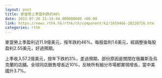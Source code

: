```yaml
---
layout: post
title: 麥當勞上季盈利跌約46%
date: 2022-07-26 21:14:44.000000000 +08:00
link: https://news.rthk.hk/rthk/ch/component/k2/1659466-20220726.htm
categories: rthk
---
```


麥當勞上季盈利近11.9億美元，按年跌約46%。每股盈利1.6美元，經調整後每股盈利2.55美元，好過預期。

上季收入57.2億美元，按年下跌約3%，差過預期，部份原因是關閉在俄羅斯及烏克蘭的店舖。全球同店銷售增長近10%，反映所有細分市場都實現增長，當中美國升3.7%。
